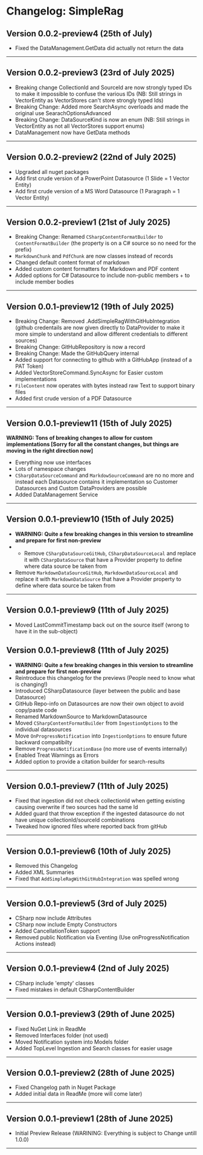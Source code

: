 # Changelog: SimpleRag

## Version 0.0.2-preview4 (25th of July)
- Fixed the DataManagement.GetData did actually not return the data

---

## Version 0.0.2-preview3 (23rd of July 2025)
- Breaking change CollectionId and SourceId are now strongly typed IDs to make it impossible to confuse the various IDs (NB: Still strings in VectorEntity as VectorStores can't store strongly typed Ids)
- Breaking Change: Added more SearchAsync overloads and made the original use SearachOptionsAdvanced
- Breaking Change: DataSourceKind is now an enum (NB: Still strings in VectorEntity as not all VectorStores support enums)
- DataManagement now have GetData methods

---

## Version 0.0.2-preview2 (22nd of July 2025)
- Upgraded all nuget packages
- Add first crude version of a PowerPoint Datasource (1 Slide = 1 Vector Entity)
- Add first crude version of a MS Word Datasource (1 Paragraph = 1 Vector Entity)

---

## Version 0.0.2-preview1 (21st of July 2025)
- Breaking Change: Renamed `CSharpContentFormatBuilder` to `ContentFormatBuilder` (the property is on a C# source so no need for the prefix)
- `MarkdownChunk` and `PdfChunk` are now classes instead of records
- Changed default content format of markdown
- Added custom content formatters for Markdown and PDF content
- Added options for C# Datasource to include non-public members + to include member bodies

---

## Version 0.0.1-preview12 (19th of July 2025)
- Breaking Change: Removed .AddSimpleRagWithGitHubIntegration (github credentails are now given directly to DataProvider to make it more simple to understand and allow different credentials to different sources)
- Breaking Change: GitHubRepository is now a record
- Breaking Change: Made the GitHubQuery internal
- Added support for connecting to github with a GitHubApp (instead of a PAT Token)
- Added VectorStoreCommand.SyncAsync for Easier custom implementations
- `FileContent` now operates with bytes instead raw Text to support binary files
- Added first crude version of a PDF Datasource
---

## Version 0.0.1-preview11 (15th of July 2025)
**WARNING: Tons of breaking changes to allow for custom implementations [Sorry for all the constant changes, but things are moving in the right direction now]**
- Everything now use interfaces
- Lots of namespace changes
- `CSharpDataSourceCommand` and `MarkdowSourceCommand` are no no more and instead each Datasource contains it implementation so Customer Datasources and Custom DataProviders are possible
- Added DataManagement Service
---

## Version 0.0.1-preview10 (15th of July 2025)
- **WARNING: Quite a few breaking changes in this version to streamline and prepare for first non-preview**
- - Remove `CSharpDataSourceGitHub`, `CSharpDataSourceLocal` and replace it with `CSharpDataSource` that have a Provider property to define where data source be taken from
- Remove `MarkdownDataSourceGitHub`, `MarkdownDataSourceLocal` and replace it with `MarkdownDataSource` that have a Provider property to define where data source be taken from

---

## Version 0.0.1-preview9 (11th of July 2025)
- Moved LastCommitTimestamp back out on the source itself (wrong to have it in the sub-object)

## Version 0.0.1-preview8 (11th of July 2025)
- **WARNING: Quite a few breaking changes in this version to streamline and prepare for first non-preview**
- Reintroduce this changelog for the previews (People need to know what is changing!)
- Introduced CSharpDatasource (layer between the public and base Datasource)
- GitHub Repo-info on Datasources are now their own object to avoid copy/paste code
- Renamed MarkdownSource to MarkdownDatasource
- Moved `CSharpContentFormatBuilder` from `IngestionOptions` to the individual datasources
- Move `OnProgressNotification` into `IngestionOptions` to ensure future backward compatibilty
- Remove `ProgressNotificationBase` (no more use of events internally)
- Enabled Treat Warnings as Errors
- Added option to provide a citation builder for search-results

---

## Version 0.0.1-preview7 (11th of July 2025)
- Fixed that ingestion did not check collectionId when getting existing causing overwrite if two sources had the same Id
- Added guard that throw exception if the ingested datasource do not have unique collectionId/sourceId combinations
- Tweaked how ignored files where reported back from gitHub

---

## Version 0.0.1-preview6 (10th of July 2025)
- Removed this Changelog
- Added XML Summaries
- Fixed that `AddSimpleRagWithGitHubIntegration` was spelled wrong

---

## Version 0.0.1-preview5 (3rd of July 2025)
- CSharp now include Attributes
- CSharp now include Empty Constructors
- Added CancellationToken support
- Removed public Notification via Eventing (Use onProgressNotification Actions instead)

----

## Version 0.0.1-preview4 (2nd of July 2025)
- CSharp include 'empty' classes
- Fixed mistakes in default CSharpContentBuilder

---

## Version 0.0.1-preview3 (29th of June 2025)
- Fixed NuGet Link in ReadMe
- Removed Interfaces folder (not used)
- Moved Notification system into Models folder
- Added TopLevel Ingestion and Search classes for easier usage

---

## Version 0.0.1-preview2 (28th of June 2025)
- Fixed Changelog path in Nuget Package
- Added initial data in ReadMe (more will come later)

---

## Version 0.0.1-preview1 (28th of June 2025)
- Initial Preview Release (WARINING: Everything is subject to Change untill 1.0.0)

---